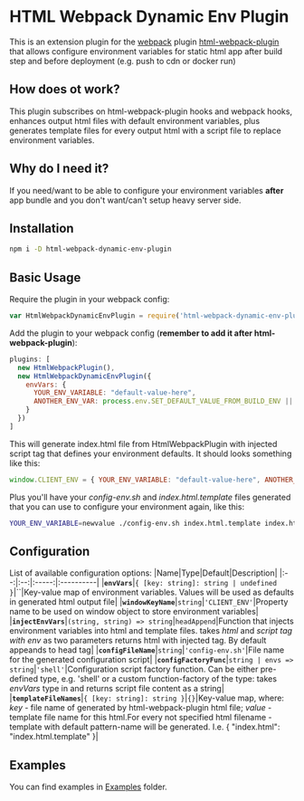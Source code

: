 HTML Webpack Dynamic Env Plugin
=================================
This is an extension plugin for the [webpack](http://webpack.github.io/) plugin [html-webpack-plugin](https://github.com/jantimon/html-webpack-plugin) that allows configure environment variables for static html app after build step and before deployment (e.g. push to cdn or docker run)

How does ot work?
-----------------
This plugin subscribes on html-webpack-plugin hooks and webpack hooks, enhances output html files with default environment variables, plus generates template files for every output html with a script file to replace environment variables.

Why do I need it?
-----------------
If you need/want to be able to configure your environment variables __after__ app bundle and you don't want/can't setup heavy server side.

Installation
------------
```sh
npm i -D html-webpack-dynamic-env-plugin
```

Basic Usage
------------
Require the plugin in your webpack config:
```javascript
var HtmlWebpackDynamicEnvPlugin = require('html-webpack-dynamic-env-plugin');
```
Add the plugin to your webpack config (__remember to add it after html-webpack-plugin__):
```javascript
plugins: [
  new HtmlWebpackPlugin(),
  new HtmlWebpackDynamicEnvPlugin({
    envVars: {
      YOUR_ENV_VARIABLE: "default-value-here",
      ANOTHER_ENV_VAR: process.env.SET_DEFAULT_VALUE_FROM_BUILD_ENV || ''
    }
  })
]  
```
This will generate index.html file from HtmlWebpackPlugin with injected script tag that defines your environment defaults. It should looks something like this:
```javascript
window.CLIENT_ENV = { YOUR_ENV_VARIABLE: "default-value-here", ANOTHER_ENV_VAR: "" }
```
Plus you'll have your _config-env.sh_ and _index.html.template_ files generated that you can use to configure your environment again, like this:
```sh
YOUR_ENV_VARIABLE=newvalue ./config-env.sh index.html.template index.html
```

Configuration
-------------
List of available configuration options:
|Name|Type|Default|Description|
|:--:|:--:|:-----:|:----------|
|**`envVars`**|`{ [key: string]: string | undefined }`|``|Key-value map of environment variables. Values will be used as defaults in generated html output file|
|**`windowKeyName`**|`string`|`'CLIENT_ENV'`|Property name to be used on window object to store environment variables|
|**`injectEnvVars`**|`(string, string) => string`|`headAppend`|Function that injects environment variables into html and template files. takes _html_ and _script tag with env_ as two parameters returns html with injected tag. By default appeands to head tag|
|**`configFileName`**|`string`|`'config-env.sh'`|File name for the generated configuration script|
|**`configFactoryFunc`**|`string | envs => string`|`'shell'`|Configuration script factory function. Can be either pre-defined type, e.g. 'shell' or a custom function-factory of the type: takes _envVars_ type in and returns script file content as a string|
|**`templateFileNames`**|`{ [key: string]: string }`|`{}`|Key-value map, where: _key_ - file name of generated by html-webpack-plugin html file; _value_ - template file name for this html.For every not specified html filename - template with default pattern-name will be generated. I.e. { "index.html": "index.html.template" }|

Examples
--------
You can find examples in [Examples](https://github.com/serhii-ohorodnyk/html-webpack-dynamic-env-plugin/tree/master/examples) folder.